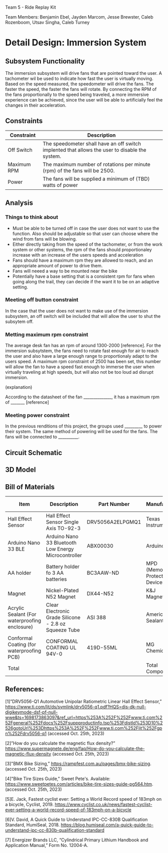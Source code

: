 
Team 5 - Ride Replay Kit

Team Members: Benjamin Ebel, Jayden Marcom, Jesse Brewster, Caleb Rozenboom, Utsav Singha, Caleb Turney

# Detail Design: Immersion System


##  Subsystem Functionality

The immersion subsystem will drive fans that are pointed toward the user. A tachometer wil be used to indicate how fast the user is virtually moving. Based on the speed measured, the speedometer will drive the fans. The faster the speed, the faster the fans will rotate. By connecting the RPM of the fans proportionally to the speed being traveled, a more immersive experience can be achieved, since the user will be able to artificially feel the changes in their acceleration.
## Constraints 

|Constraint        |Description        |
|------------------|-------------------|
|Off Switch|The speedometer shall have an off switch implented that allows the user to disable the system.|
|Maximum RPM| The maximum number of rotations per minute (rpm) of the fans will be 2500.|
|Power|The fans will be supplied a minimum of (TBD) watts of power|


## Analysis

### Things to think about

* Must be able to be turned off in case the user does not want to use the function. Also should be adjustable so that user can choose where the wind from fans will be blowing.
* Either directly taking from the speed of the tachometer, or from the work system or other systems, the rpm of the fans should proportionaley increase with an increase of the users speeds and acceleration
* Fans should have a maximum rpm they are allowed to reach, and an appropriate amount of power to drive them.
* Fans will neeed a way to be mounted near the bike
* Potentially have a base setting that is a consistent rpm for fans when going along the trail, they can decide if the want it to be on an adaptive setting.
  

### Meeting off button constraint

In the case that the user does not want to make use of the immersion subsystem, an off switch will be included that will allow the user to shut the subsytem off. 

### Metting maximum rpm constraint

The average desk fan has an rpm of around 1300-2000 [reference]. For the immersion subsytstem, the fans need to rotate fast enough for air to reach the user and also have a large enough range to proportionaly adapt to the users speed. A maximum rpm constraint of 2500 has been set, this number will allow the fan to have a speed fast enough to immerse the user when virtually traveling at high speeds, but will also not be too loud ad disrupt immersion.

(explanation)

According to the datasheet of the fan ______________, it has a maximum rpm of _______ [reference]

### Meeting power constraint

In the previous renditions of this project, the groups used _________ to power their system. The same method of powering will be used for the fans. The fans will be connected to __________.

## Circuit Schematic

## 3D Model

## Bill of Materials

|Item|Description|Part Number|Manufacturer|Quantity|Individual Price|Total|
|----|-----------|-----------|------------|--------|----------------|-----|
|Hall Effect Sensor|Hall Effect Sensor Single Axis TO-92-3|DRV5056A2ELPGMQ1|Texas Instruments|2|$2.01|$4.02|
|Arduino Nano 33 BLE |Arduino Nano 33 Bluetooth Low Energy Microcontroller|ABX00030 |Arduino|1|$26.30|$26.30
|AA holder|Battery holder fo 3 AA batteries|BC3AAW-ND|MPD (Memory Protection Devices)|1|$2.33|$2.33|
|Magnet|Nickel-Plated N52 Magnet|DX44-N52|K&J Magnetics|1|$11.57|$11.57|
|Acrylic Sealant (For waterproofing enclosure)|Clear Electronic Grade Silicone - 2.8 oz Squeeze Tube|ASI 388|American Sealants Inc.|1|$11.95|$11.95|
|Conformal Coating (for waterproofing PCB)|CONFORMAL COATING UL 94V-0|419D-55ML|MG Chemicals|1|$16.76|$16.76|
|Total|||Total Components|7|Total Cost|$72.93


## References:

[1]”DRV5056-Q1 Automotive Unipolar Ratiometric Linear Hall Effect Sensor,” https://www.ti.com/lit/ds/symlink/drv5056-q1.pdf?HQS=dis-dk-null-digikeymode-dsf-pf-null-wwe&ts=1698173863097&ref_url=https%253A%252F%252Fwww.ti.com%252Fgeneral%252Fdocs%252Fsuppproductinfo.tsp%253FdistId%253D10%2526gotoUrl%253Dhttps%253A%252F%252Fwww.ti.com%252Flit%252Fgpn%252Fdrv5056-q1 (accessed Oct. 25th, 2023)

[2]”How do you calculate the magnetic flux density?” https://www.supermagnete.de/eng/faq/How-do-you-calculate-the-magnetic-flux-density (accessed Oct. 25th, 2023)

[3]"BMX Bike Sizing,”  https://rampfest.com.au/pages/bmx-bike-sizing. (accessed Oct. 25th, 2023)

[4]"Bike Tire Sizes Guide," Sweet Pete's. Available: https://www.sweetpetes.com/articles/bike-tire-sizes-guide-pg564.htm. (accessed Oct. 25th, 2023)

[5]E. Jack, Fastest cyclist ever: Setting a World Record speed of 183mph on a bicycle, Cyclist, 2019. https://www.cyclist.co.uk/news/fastest-cyclist-ever-setting-a-world-record-speed-of-183mph-on-a-bicycle

[6]V. David, A Quick Guide to Understand IPC-CC-830B Qualification Standard, HumiSeal, 2018. https://blog.humiseal.com/a-quick-guide-to-understand-ipc-cc-830b-qualification-standard

[7] Energizer Brands LLC, “Cylindrical Primary Lithium Handbook and Application Manual,” Form No. 12004-A.
